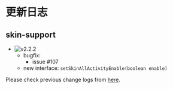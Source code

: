 # 更新日志

## skin-support

* ![v2.2.2](https://img.shields.io/badge/skin--support-v2.2.2-green.svg)
  * bugfix:
    * issue #107
  * new interface: `setSkinAllActivityEnable(boolean enable)`

Please check previous change logs from [here](ChangeLog_before_v2.2.2.md).
